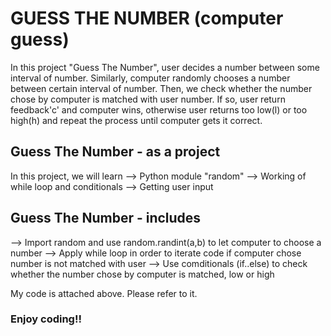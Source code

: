 # GUESS THE NUMBER (computer guess)

In this project "Guess The Number", user decides a number between some interval of number. Similarly, computer randomly chooses a number between certain interval of number.  Then, we check whether the number chose by computer is matched with user number. If so, user return feedback'c' and computer wins, otherwise user returns too low(l) or too high(h) and repeat the process until computer gets it correct. 

## Guess The Number - as a project

In this project, we will learn 
--> Python module "random"
--> Working of while loop and conditionals
--> Getting user input

## Guess The Number - includes

--> Import random and use random.randint(a,b) to let computer to choose a number
--> Apply while loop in order to iterate code if computer chose number is not matched with user
--> Use comditionals (if..else) to check whether the number chose by computer is matched, low or high

My code is attached above. Please refer to it.

### Enjoy coding!!
